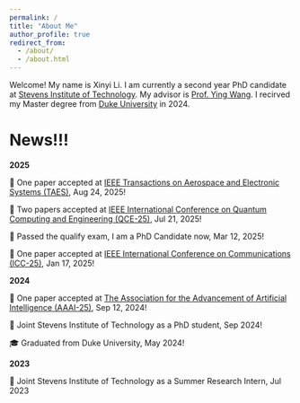 ```yaml
---
permalink: /
title: "About Me"
author_profile: true
redirect_from: 
  - /about/
  - /about.html
---
```


Welcome! My name is Xinyi Li. I am currently a second year PhD candidate at [Stevens Institute of Technology](https://www.stevens.edu/). My advisor is [Prof. Ying Wang](https://www.stevens.edu/profile/ywang6). I recirved my Master degree from [Duke University](https://duke.edu/) in 2024.

News!!!
======

**2025**

:tada: One paper accepted at [IEEE Transactions on Aerospace and Electronic Systems (TAES)](https://ieee-aess.org/publications/taes), Aug 24, 2025!

:tada: Two papers accepted at [IEEE International Conference on Quantum Computing and Engineering (QCE-25)](https://qce.quantum.ieee.org/2025/), Jul 21, 2025!

:clap: Passed the qualify exam, I am a PhD Candidate now, Mar 12, 2025!

:tada: One paper accepted at [IEEE International Conference on Communications (ICC-25)](https://icc2025.ieee-icc.org/), Jan 17, 2025!

**2024**

:tada: One paper accepted at [The Association for the Advancement of Artificial Intelligence (AAAI-25)](https://aaai.org/conference/aaai/aaai-25/), Sep 12, 2024!

:school: Joint Stevens Institute of Technology as a PhD student, Sep 2024!

:mortar_board: Graduated from Duke University, May 2024!

**2023**

:school: Joint Stevens Institute of Technology as a Summer Research Intern, Jul 2023


